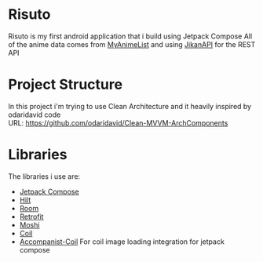 # Risuto

Risuto is my first android application that i build using Jetpack Compose
All of the anime data comes from [MyAnimeList](myanimelist.com) and using [JikanAPI](jikan.moe) for the REST API


# Project Structure

In this project i'm trying to use Clean Architecture and it heavily inspired by odaridavid code                                                                                     
URL: https://github.com/odaridavid/Clean-MVVM-ArchComponents

# Libraries

The libraries i use are: 
- [Jetpack Compose](https://developer.android.com/jetpack/compose/documentation)                                                                                                    
- [Hilt](https://dagger.dev/hilt/)
- [Room](https://developer.android.com/jetpack/androidx/releases/room?hl=id)
- [Retrofit](https://square.github.io/retrofit/)
- [Moshi](https://github.com/square/moshi)
- [Coil](https://coil-kt.github.io/coil/getting_started/)
- [Accompanist-Coil](https://google.github.io/accompanist/coil/) For coil image loading integration for jetpack compose
